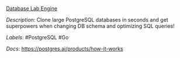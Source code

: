[Database Lab Engine](https://gitlab.com/postgres-ai/database-lab)

*Description*: Clone large PostgreSQL databases in seconds and get superpowers when changing DB schema and optimizing SQL queries!

*Labels*: #PostgreSQL #Go

*Docs*: https://postgres.ai/products/how-it-works
